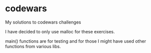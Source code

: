 # codewars
My solutions to codewars challenges

I have decided to only use malloc for these exercises.

main() functions are for testing and for those I might have used other functions from various libs.
